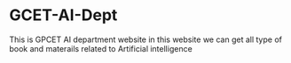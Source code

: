 # GCET-AI-Dept
This is GPCET AI department website in this website we can get all type of book and materails related to Artificial intelligence 

